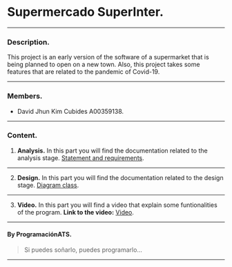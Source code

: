 # Supermercado SuperInter.
___
### Description.
This project is an early version of the software of a supermarket that is being planned to open on a new town. Also,
this project takes some features that are related to the pandemic of Covid-19.
___
### Members.
- David Jhun Kim Cubides A00359138.
___
### Content.
1. **Analysis.**
In this part you will find the documentation related to the analysis stage.
[Statement and requirements](https://github.com/David-Jhun/SupermercadoSuperInter/tree/master/Documents/Analysis).
___
2. **Design.**
In this part you will find the documentation related to the design stage.
[Diagram class](https://github.com/David-Jhun/SupermercadoSuperInter/tree/master/Documents/Design).
___
3. **Video.**
In this part you will find a video that explain some funtionalities of the program.
**Link to the video:** [Video]().
___
#### By ProgramaciónATS.
> Si puedes soñarlo, puedes programarlo...
___
